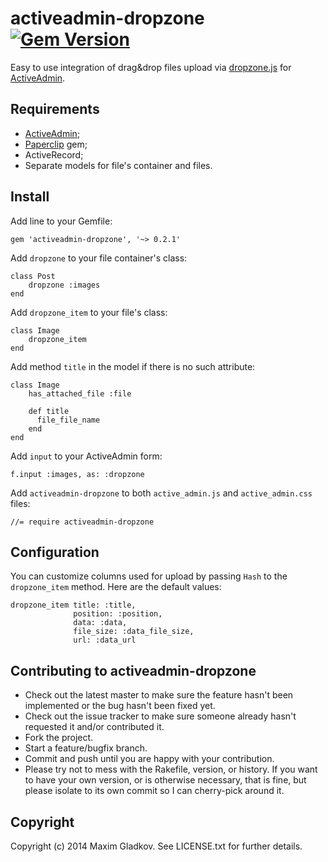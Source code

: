 # activeadmin-dropzone [![Gem Version](https://badge.fury.io/rb/activeadmin-dropzone.png)](http://badge.fury.io/rb/activeadmin-dropzone)

Easy to use integration of drag&drop files upload via [dropzone.js](http://www.dropzonejs.com) for [ActiveAdmin](http://www.activeadmin.info).

## Requirements

* [ActiveAdmin](http://www.activeadmin.info);
* [Paperclip](https://github.com/thoughtbot/paperclip) gem;
* ActiveRecord;
* Separate models for file's container and files.

## Install

Add line to your Gemfile:

    gem 'activeadmin-dropzone', '~> 0.2.1'

Add `dropzone` to your file container's class: 

    class Post
        dropzone :images
    end

Add `dropzone_item` to your file's class:

    class Image
        dropzone_item
    end

Add method `title` in the model if there is no such attribute:

    class Image
        has_attached_file :file

        def title
          file_file_name
        end
    end

Add `input` to your ActiveAdmin form:

    f.input :images, as: :dropzone
 
Add `activeadmin-dropzone` to both `active_admin.js` and `active_admin.css` files:

    //= require activeadmin-dropzone

## Configuration

You can customize columns used for upload by passing `Hash` to the `dropzone_item` method. Here are the default values:

    dropzone_item title: :title, 
                  position: :position, 
                  data: :data, 
                  file_size: :data_file_size, 
                  url: :data_url

## Contributing to activeadmin-dropzone
 
* Check out the latest master to make sure the feature hasn't been implemented or the bug hasn't been fixed yet.
* Check out the issue tracker to make sure someone already hasn't requested it and/or contributed it.
* Fork the project.
* Start a feature/bugfix branch.
* Commit and push until you are happy with your contribution.
* Please try not to mess with the Rakefile, version, or history. If you want to have your own version, or is otherwise necessary, that is fine, but please isolate to its own commit so I can cherry-pick around it.

## Copyright

Copyright (c) 2014 Maxim Gladkov. See LICENSE.txt for
further details.
